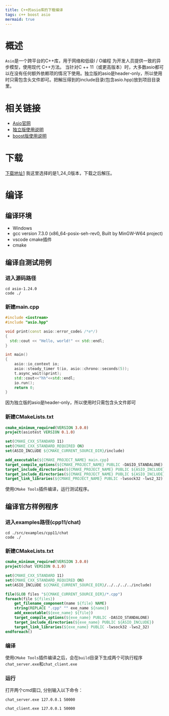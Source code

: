 ```yaml
---
title: C++的asio库的下载编译
tags: c++ boost asio
mermaid: true
---
```


# 概述

`Asio`是一个跨平台的C++库，用于网络和低级I / O编程 为开发人员提供一致的异步模型，使用现代 C++方法。
当针对C ++ 11（或更高版本）时，大多数asio都可以在没有任何额外依赖项的情况下使用。独立版的asio是header-only，所以使用时只需包含头文件即可。把解压得到的include目录(包含asio.hpp)放到项目目录里。

# 相关链接

* [Asio官网](https://think-async.com/Asio/index.html)
* [独立版使用说明](https://think-async.com/Asio/asio-1.24.0/doc/)
* [boost版使用说明](https://think-async.com/Asio/boost_asio_1_24_0/doc/html/boost_asio.html)

# 下载

[下载地址1](https://sourceforge.net/projects/asio/files/asio/1.24.0%20%28Stable%29/)
我这里选择的是1_24_0版本，下载之后解压。

# 编译

## 编译环境

* Windows
* gcc version 7.3.0 (x86_64-posix-seh-rev0, Built by MinGW-W64 project)
* vscode cmake插件
* cmake

## 编译自测试用例

### 进入源码路径

```shell
cd asio-1.24.0
code ./
```

### 新建main.cpp

```C++
#include <iostream>
#include "asio.hpp"

void print(const asio::error_code& /*e*/)
{
  std::cout << "Hello, world!" << std::endl;
}

int main()
{
    asio::io_context io;
    asio::steady_timer t(io, asio::chrono::seconds(5));
    t.async_wait(&print);
    std::cout<<"hh"<<std::endl;
    io.run();
    return 0;
}
```

因为独立版的asio是header-only，所以使用时只需包含头文件即可

### 新建CMakeLists.txt

```cmake
cmake_minimum_required(VERSION 3.0.0)
project(asiotest VERSION 0.1.0)

set(CMAKE_CXX_STANDARD 11)
set(CMAKE_CXX_STANDARD_REQUIRED ON)
set(ASIO_INCLUDE ${CMAKE_CURRENT_SOURCE_DIR}/include)

add_executable(${CMAKE_PROJECT_NAME} main.cpp)
target_compile_options(${CMAKE_PROJECT_NAME} PUBLIC -DASIO_STANDALONE)
target_include_directories(${CMAKE_PROJECT_NAME} PUBLIC ${ASIO_INCLUDE})
target_include_directories(${CMAKE_PROJECT_NAME} PUBLIC ${ASIO_INCLUDE}/../src/examples/cpp11/chat)
target_link_libraries(${CMAKE_PROJECT_NAME} PUBLIC -lwsock32 -lws2_32)
```

使用`CMake Tools`插件编译，运行测试程序。

## 编译官方样例程序

### 进入examples路径(cpp11/chat)

```shell
cd ./src/examples/cpp11/chat
code ./
```

### 新建CMakeLists.txt

```cmake
cmake_minimum_required(VERSION 3.0.0)
project(chat VERSION 0.1.0)

set(CMAKE_CXX_STANDARD 11)
set(CMAKE_CXX_STANDARD_REQUIRED ON)
set(ASIO_INCLUDE ${CMAKE_CURRENT_SOURCE_DIR}/../../../../include)

file(GLOB files "${CMAKE_CURRENT_SOURCE_DIR}/*.cpp")
foreach(file ${files})
    get_filename_component(name ${file} NAME)
    string(REPLACE ".cpp" "" exe_name ${name})
    add_executable(${exe_name} ${file})
    target_compile_options(${exe_name} PUBLIC -DASIO_STANDALONE)
    target_include_directories(${exe_name} PUBLIC ${ASIO_INCLUDE})
    target_link_libraries(${exe_name} PUBLIC -lwsock32 -lws2_32)
endforeach()
```

### 编译

使用`CMake Tools`插件编译之后，会在`build`目录下生成两个可执行程序`chat_server.exe`和`chat_client.exe`

### 运行

打开两个cmd窗口, 分别输入以下命令：

```shell
chat_server.exe 127.0.0.1 50000
```

```shell
chat_client.exe 127.0.0.1 50000
```
